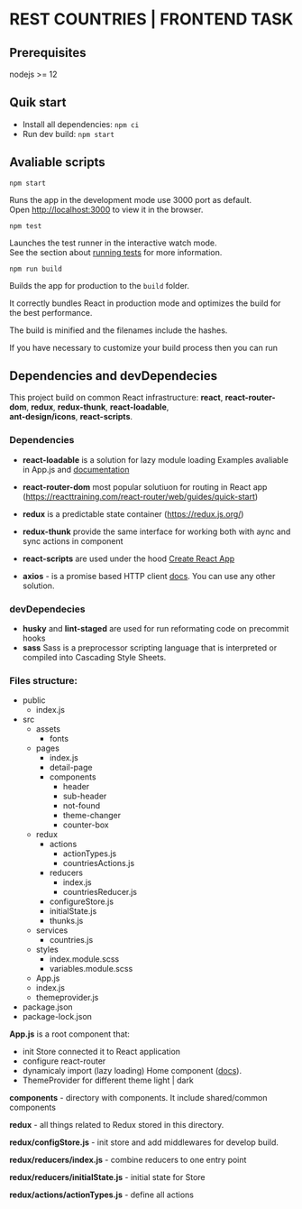 # REST COUNTRIES | FRONTEND TASK


## Prerequisites

nodejs >= 12

## Quik start

- Install all dependencies: `npm ci`
- Run dev build: `npm start`

## Avaliable scripts

`npm start`

Runs the app in the development mode use 3000 port as default.  
Open [http://localhost:3000](http://localhost:3000) to view it in the browser.

`npm test`

Launches the test runner in the interactive watch mode.  
See the section about [running tests](https://facebook.github.io/create-react-app/docs/running-tests) for more information.

`npm run build`

Builds the app for production to the `build` folder.

It correctly bundles React in production mode and optimizes the build for the best performance.

The build is minified and the filenames include the hashes.

If you have necessary to customize your build process then you can run

## Dependencies and devDependecies
This project build on common React infrastructure: **react**, **react-router-dom**, **redux**, **redux-thunk**, **react-loadable**,  
**ant-design/icons**, **react-scripts**.

### Dependencies

- **react-loadable** is a solution for lazy module loading
Examples avaliable in App.js and [documentation](https://github.com/jamiebuilds/react-loadable)

- **react-router-dom** most popular solutiuon for routing in React app (https://reacttraining.com/react-router/web/guides/quick-start)

- **redux** is a predictable state container (https://redux.js.org/)
- **redux-thunk** provide the same interface for working both with aync and sync actions in component 

- **react-scripts** are used under the hood [Create React App](https://github.com/facebook/create-react-app)

- **axios** - is a promise based HTTP client [docs](https://github.com/axios/axios). You can use any other solution.

### devDependecies

- **husky** and **lint-staged** are used for run reformating code on precommit hooks
- **sass** Sass is a preprocessor scripting language that is interpreted or compiled into Cascading Style Sheets.

### Files structure:
- public
    - index.js
- src
    - assets
        - fonts
    - pages
        - index.js
        - detail-page
        - components 
            - header
            - sub-header
            - not-found
            - theme-changer
            - counter-box 
    - redux
        - actions
            - actionTypes.js
            - countriesActions.js  
        - reducers
            - index.js
            - countriesReducer.js
        - configureStore.js
        - initialState.js
        - thunks.js
    - services
        - countries.js
    - styles
        - index.module.scss
        - variables.module.scss
    - App.js
    - index.js
    - themeprovider.js
- package.json
- package-lock.json

**App.js** is a root component that:  
 - init Store connected it to React application
 - configure react-router
 - dynamicaly import (lazy loading) Home component ([docs](https://github.com/jamiebuilds/react-loadable)).
 - ThemeProvider for different theme light | dark

**components** - directory with components. It include shared/common components

**redux** - all things related to Redux stored in this directory.

**redux/configStore.js** - init store and add middlewares for develop build.

**redux/reducers/index.js** - combine reducers to one entry point

**redux/reducers/initialState.js** - initial state for Store

**redux/actions/actionTypes.js** - define all actions
